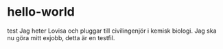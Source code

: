 # hello-world
test
Jag heter Lovisa och pluggar till civilingenjör i kemisk biologi. Jag ska nu göra mitt exjobb, detta är en testfil.
